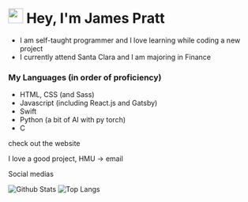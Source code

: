 # <img src="https://raw.githubusercontent.com/MartinHeinz/MartinHeinz/master/wave.gif" width="30px"> Hey, I'm James Pratt
* I am self-taught programmer and I love learning while coding a new project
* I currently attend Santa Clara and I am majoring in Finance

### My Languages (in order of proficiency)
* HTML, CSS (and Sass)
* Javascript (including React.js and Gatsby)
* Swift
* Python (a bit of AI with py torch)
* C

check out the website

I love a good project, HMU -> email

Social medias

![Github Stats](https://github-readme-stats.vercel.app/api?username=timkauai&count_private=true&show_icons=true&include_all_commits=true)
![Top Langs](https://github-readme-stats.vercel.app/api/top-langs/?username=timkauai&hide=TeX&layout=compact)
